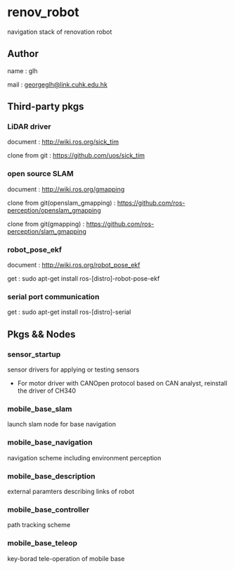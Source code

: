 # renov_robot

navigation stack of renovation robot

## Author

name : glh

mail : georgeglh@link.cuhk.edu.hk

## Third-party pkgs

### LiDAR driver

document : <http://wiki.ros.org/sick_tim>

clone from git : <https://github.com/uos/sick_tim>

### open source SLAM

document : <http://wiki.ros.org/gmapping>

clone from git(openslam_gmapping) : <https://github.com/ros-perception/openslam_gmapping>

clone from git(gmapping) : <https://github.com/ros-perception/slam_gmapping>

### robot_pose_ekf

document : <http://wiki.ros.org/robot_pose_ekf>

get : sudo apt-get install ros-[distro]-robot-pose-ekf

### serial port communication

get : sudo apt-get install ros-[distro]-serial

## Pkgs && Nodes

### sensor_startup

sensor drivers for applying or testing sensors
  - For motor driver with CANOpen protocol based on CAN analyst, reinstall the driver of CH340

### mobile_base_slam

launch slam node for base navigation

### mobile_base_navigation

navigation scheme including environment perception

### mobile_base_description

external paramters describing links of robot

### mobile_base_controller

path tracking scheme

### mobile_base_teleop

key-borad tele-operation of mobile base